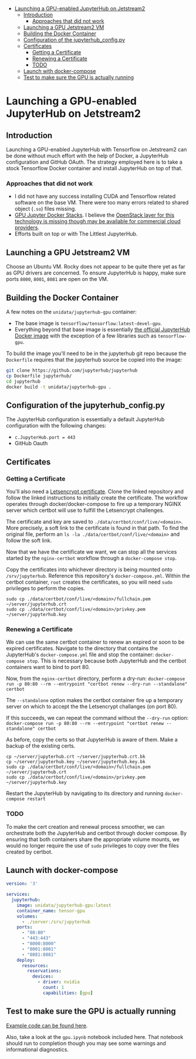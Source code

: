 - [Launching a GPU-enabled JupyterHub on Jetstream2](#h-CA72713B)
  - [Introduction](#h-F4C02739)
    - [Approaches that did not work](#h-5899570E)
  - [Launching a GPU Jetstream2 VM](#h-F0B34A78)
  - [Building the Docker Container](#h-EBEA458C)
  - [Configuration of the jupyterhub\_config.py](#h-DFD13D52)
  - [Certificates](#h-be2507e2)
    - [Getting a Certificate](#h-B11E24FB)
    - [Renewing a Certificate](#h-51f2c438)
    - [TODO](#h-3ef8279b)
  - [Launch with docker-compose](#h-27F68492)
  - [Test to make sure the GPU is actually running](#h-3FF12410)



<a id="h-CA72713B"></a>

# Launching a GPU-enabled JupyterHub on Jetstream2


<a id="h-F4C02739"></a>

## Introduction

Launching a GPU-enabled JupyterHub with Tensorflow on Jetstream2 can be done without much effort with the help of Docker, a JupyterHub configuration and GitHub OAuth. The strategy employed here is to take a stock Tensorflow Docker container and install JupyterHub on top of that.


<a id="h-5899570E"></a>

### Approaches that did not work

-   I did not have any success installing CUDA and Tensorflow related software on the base VM. There were too many errors related to shared object (`.so`) files missing.
-   [GPU Jupyter Docker Stacks](https://jupyter-docker-stacks.readthedocs.io/en/latest/using/selecting.html#gpu-enabled-notebooks). I believe the [OpenStack layer for this technology is missing though may be available for commercial cloud providers](https://z2jh.jupyter.org/en/stable/jupyterhub/customizing/user-resources.html#set-user-gpu-guarantees-limits).
-   Efforts built on top or with The Littlest JupyterHub.


<a id="h-F0B34A78"></a>

## Launching a GPU Jetstream2 VM

Choose an Ubuntu VM. Rocky does not appear to be quite there yet as far as GPU drivers are concerned. To ensure JupyterHub is happy, make sure ports `8000`, `8001`, `8081` are open on the VM.


<a id="h-EBEA458C"></a>

## Building the Docker Container

A few notes on the `unidata/jupyterhub-gpu` container:

-   The base image is `tensorflow/tensorflow:latest-devel-gpu`.
-   Everything beyond that base image is essentially [the official JupyterHub Docker image](https://github.com/jupyterhub/jupyterhub/blob/main/Dockerfile) with the exception of a few libraries such as `tensorflow-gpu`.

To build the image you'll need to be in the jupyterhub git repo because the `Dockerfile` requires that the jupyterhub source be copied into the image:

```sh
git clone https://github.com/jupyterhub/jupyterhub
cp Dockerfile jupyterhub/
cd jupyterhub
docker build -t unidata/jupyterhub-gpu .
```


<a id="h-DFD13D52"></a>

## Configuration of the jupyterhub\_config.py

The JupyterHub configuration is essentially a default JupyterHub configuration with the following changes:

-   `c.JupyterHub.port = 443`
-   GitHub Oauth

<a id="h-be2507e2"></a>

## Certificates

<a id="h-B11E24FB"></a>

### Getting a Certificate

You'll also need a [Letsencrypt certificate](https://github.com/wmnnd/nginx-certbot).
Clone the linked repository and follow the linked instructions to initially
create the certificate. The workflow operates through docker/docker-compose to
fire up a temporary NGINX server which certbot will use to fulfill the
Letsencrypt challenges.

The certificate and key are saved to `./data/certbot/conf/live/<domain>`. More
precisely, a soft link to the certificate is found in that path. To find the
original file, perform an `ls -la ./data/certbot/conf/live/<domain>` and follow
the soft link.

Now that we have the certificate we want, we can stop all the services started
by the `nginx-certbot` workflow through a `docker-compose stop`.

Copy the certificates into whichever directory is being mounted onto
`/srv/jupyterhub`. Reference this repository's `docker-compose.yml`. Within the
certbot container, `root` creates the certificates, so you will need `sudo`
privileges to perform the copies.

```
sudo cp ./data/certbot/conf/live/<domain>/fullchain.pem ~/server/jupyterhub.crt
sudo cp ./data/certbot/conf/live/<domain>/privkey.pem ~/server/jupyterhub.key
```

<a id="h-51f2c438"></a>

### Renewing a Certificate

We can use the same certbot container to renew an expired or soon to be expired
certificates. Navigate to the directory that contains the JupyterHub's
`docker-compose.yml` file and stop the container: `docker-compose stop`. This is
necessary because both JupyterHub and the certbot containers want to bind to
port 80.

Now, from the `nginx-certbot` directory, perform a dry-run:
`docker-compose run -p 80:80 --rm --entrypoint "certbot renew --dry-run --standalone" certbot`

The `--standalone` option makes the certbot container fire up a temporary server
on which to accept the the Letsencrypt challanges (on port 80).

If this succeeds, we can repeat the command without the `--dry-run` option:
`docker-compose run -p 80:80 --rm --entrypoint "certbot renew --standalone" certbot`

As before, copy the certs so that JupyterHub is aware of them. Make a backup of
the existing certs.

```
cp ~/server/jupyterhub.crt ~/server/jupyterhub.crt.bk
cp ~/server/jupyterhub.key ~/server/jupyterhub.key.bk
sudo cp ./data/certbot/conf/live/<domain>/fullchain.pem ~/server/jupyterhub.crt
sudo cp ./data/certbot/conf/live/<domain>/privkey.pem ~/server/jupyterhub.key
```

Restart the JupyterHub by navigating to its directory and running
`docker-compose restart`

<a id="h-3ef8279b"></a>

### TODO

To make the cert creation and renewal process smoother, we can orchestrate
both the JupyterHub and certbot through docker compose. By ensuring that both
containers share the appropriate volume mounts, we would no longer require the
use of `sudo` privileges to copy over the files created by certbot.

<a id="h-27F68492"></a>

## Launch with docker-compose

```yaml
version: '3'

services:
  jupyterhub:
    image: unidata/jupyterhub-gpu:latest
    container_name: tensor-gpu
    volumes:
      - ./server:/srv/jupyterhub
    ports:
      - "80:80"
      - "443:443"
      - "8000:8000"
      - "8001:8001"
      - "8081:8081"
    deploy:
      resources:
        reservations:
          devices:
            - driver: nvidia
              count: 1
              capabilities: [gpu]
```


<a id="h-3FF12410"></a>

## Test to make sure the GPU is actually running

[Example code can be found here](https://www.tensorflow.org/guide/gpu).

Also, take a look at the `gpu.ipynb` notebook included here. That notebook should run to completion though you may see some warnings and informational diagnostics.
